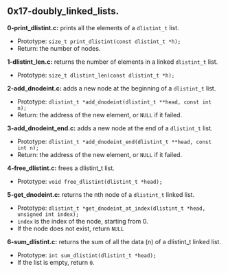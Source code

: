 ## 0x17-doubly_linked_lists.

**0-print_dlistint.c:** prints all the elements of a `dlistint_t` list.

- Prototype: `size_t print_dlistint(const dlistint_t *h);`
- Return: the number of nodes.

**1-dlistint_len.c:** returns the number of elements in a linked `dlistint_t` list.

- Prototype: `size_t dlistint_len(const dlistint_t *h);`

**2-add_dnodeint.c:** adds a new node at the beginning of a `dlistint_t` list.

- Prototype: `dlistint_t *add_dnodeint(dlistint_t **head, const int n);`
- Return: the address of the new element, or `NULL` if it failed.

**3-add_dnodeint_end.c:** adds a new node at the end of a `dlistint_t` list.

- Prototype: `dlistint_t *add_dnodeint_end(dlistint_t **head, const int n);`
- Return: the address of the new element, or `NULL` if it failed.

**4-free_dlistint.c:** frees a dlistint_t list.

- Prototype: `void free_dlistint(dlistint_t *head);`

**5-get_dnodeint.c:** returns the nth node of a `dlistint_t` linked list.

- Prototype: `dlistint_t *get_dnodeint_at_index(dlistint_t *head, unsigned int index);`
- `index` is the index of the node, starting from 0.
- If the node does not exist, return `NULL`

**6-sum_dlistint.c:** returns the sum of all the data (n) of a dlistint_t linked list.

- Prototype: `int sum_dlistint(dlistint_t *head);`
- If the list is empty, return `0`.
